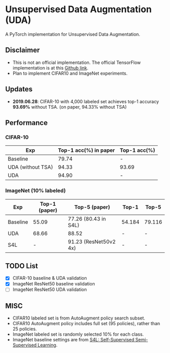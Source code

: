 # Unsupervised Data Augmentation (UDA)
A PyTorch implementation for Unsupervised Data Augmentation.

## Disclaimer

* This is not an official implementation. The official TensorFlow implementation is at this [Github link](https://github.com/google-research/uda).
* Plan to implement CIFAR10 and ImageNet experiments.

## Updates

- **2019.06.28**: CIFAR-10 with 4,000 labeled set achieves top-1 accuracy **93.69%** without TSA. (on paper, 94.33% without TSA)

## Performance

### CIFAR-10

| Exp               | Top-1 acc(%) in paper | Top-1 acc(%) |
|-------------------|-----------------------|--------------|
| Baseline          | 79.74                 | -            |
| UDA (without TSA) | 94.33                 | 93.69        |
| UDA               | 94.90                 | -            |

### ImageNet (10% labeled)

| Exp      | Top-1 (paper) | Top-5 (paper)         | Top-1  | Top-5  |
|----------|---------------|-----------------------|--------|--------|
| Baseline | 55.09         | 77.26 (80.43 in S4L)  | 54.184 | 79.116 |
| UDA      | 68.66         | 88.52                 | -      | -      |
| S4L      | -             | 91.23 (ResNet50v2 4x) | -      | -      |

## TODO List

- [x] CIFAR-10 baseline & UDA validation
- [x] ImageNet ResNet50 baseline validation
- [ ] ImageNet ResNet50 UDA validation

## MISC

- CIFAR10 labeled set is from AutoAugment policy search subset.
- CIFAR10 AutoAugment policy includes full set (95 policies), rather than 25 policies.
- ImageNet labeled set is randomly selected 10% for each class.
- ImageNet baseline settings are from [S4L: Self-Supervised Semi-Supervised Learning](https://arxiv.org/abs/1905.03670).
